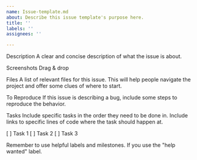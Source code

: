```yaml
---
name: Issue-template.md
about: Describe this issue template's purpose here.
title: ''
labels: ''
assignees: ''

---
```


Description
A clear and concise description of what the issue is about.

Screenshots
Drag & drop

Files
A list of relevant files for this issue. This will help people navigate the project and offer some clues of where to start.

To Reproduce
If this issue is describing a bug, include some steps to reproduce the behavior.

Tasks
Include specific tasks in the order they need to be done in. Include links to specific lines of code where the task should happen at.

[ ] Task 1
[ ] Task 2
[ ] Task 3

Remember to use helpful labels and milestones. If you use the "help wanted" label.
